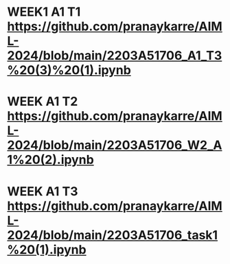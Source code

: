 # WEEK1 A1 T1 https://github.com/pranaykarre/AIML-2024/blob/main/2203A51706_A1_T3%20(3)%20(1).ipynb
# WEEK A1 T2 https://github.com/pranaykarre/AIML-2024/blob/main/2203A51706_W2_A1%20(2).ipynb
# WEEK A1 T3 https://github.com/pranaykarre/AIML-2024/blob/main/2203A51706_task1%20(1).ipynb
